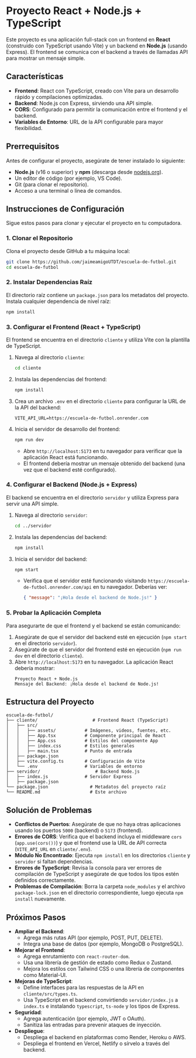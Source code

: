 # Proyecto React + Node.js + TypeScript

Este proyecto es una aplicación full-stack con un frontend en **React** (construido con TypeScript usando Vite) y un backend en **Node.js** (usando Express). El frontend se comunica con el backend a través de llamadas API para mostrar un mensaje simple.

## Características
- **Frontend**: React con TypeScript, creado con Vite para un desarrollo rápido y compilaciones optimizadas.
- **Backend**: Node.js con Express, sirviendo una API simple.
- **CORS**: Configurado para permitir la comunicación entre el frontend y el backend.
- **Variables de Entorno**: URL de la API configurable para mayor flexibilidad.

## Prerrequisitos
Antes de configurar el proyecto, asegúrate de tener instalado lo siguiente:
- **Node.js** (v16 o superior) y **npm** (descarga desde [nodejs.org](https://nodejs.org)).
- Un editor de código (por ejemplo, VS Code).
- Git (para clonar el repositorio).
- Acceso a una terminal o línea de comandos.

## Instrucciones de Configuración
Sigue estos pasos para clonar y ejecutar el proyecto en tu computadora.

### 1. Clonar el Repositorio
Clona el proyecto desde GitHub a tu máquina local:

```bash
git clone https://github.com/jaimeamigoUTDT/escuela-de-futbol.git
cd escuela-de-futbol
```

### 2. Instalar Dependencias Raíz
El directorio raíz contiene un `package.json` para los metadatos del proyecto. Instala cualquier dependencia de nivel raíz:

```bash
npm install
```

### 3. Configurar el Frontend (React + TypeScript)
El frontend se encuentra en el directorio `cliente` y utiliza Vite con la plantilla de TypeScript.

1. Navega al directorio `cliente`:
   ```bash
   cd cliente
   ```

2. Instala las dependencias del frontend:
   ```bash
   npm install
   ```

3. Crea un archivo `.env` en el directorio `cliente` para configurar la URL de la API del backend:
   ```env
   VITE_API_URL=https://escuela-de-futbol.onrender.com
   ```

4. Inicia el servidor de desarrollo del frontend:
   ```bash
   npm run dev
   ```
   - Abre `http://localhost:5173` en tu navegador para verificar que la aplicación React está funcionando.
   - El frontend debería mostrar un mensaje obtenido del backend (una vez que el backend esté configurado).

### 4. Configurar el Backend (Node.js + Express)
El backend se encuentra en el directorio `servidor` y utiliza Express para servir una API simple.

1. Navega al directorio `servidor`:
   ```bash
   cd ../servidor
   ```

2. Instala las dependencias del backend:
   ```bash
   npm install
   ```

3. Inicia el servidor del backend:
   ```bash
   npm start
   ```
   - Verifica que el servidor esté funcionando visitando `https://escuela-de-futbol.onrender.com/api` en tu navegador. Deberías ver:
     ```json
     { "message": "¡Hola desde el backend de Node.js!" }
     ```

### 5. Probar la Aplicación Completa
Para asegurarte de que el frontend y el backend se están comunicando:
1. Asegúrate de que el servidor del backend esté en ejecución (`npm start` en el directorio `servidor`).
2. Asegúrate de que el servidor del frontend esté en ejecución (`npm run dev` en el directorio `cliente`).
3. Abre `http://localhost:5173` en tu navegador. La aplicación React debería mostrar:
   ```
   Proyecto React + Node.js
   Mensaje del Backend: ¡Hola desde el backend de Node.js!
   ```
   
## Estructura del Proyecto
```
escuela-de-futbol/
├── cliente/                     # Frontend React (TypeScript)
│   ├── src/
│   │   ├── assets/           # Imágenes, videos, fuentes, etc.
│   │   ├── App.tsx           # Componente principal de React
│   │   ├── App.css           # Estilos del componente App
│   │   ├── index.css         # Estilos generales
│   │   ├── main.tsx          # Punto de entrada
│   ├── package.json
│   ├── vite.config.ts        # Configuración de Vite
│   └── .env                  # Variables de entorno
├── servidor/                     # Backend Node.js
│   ├── index.js              # Servidor Express
│   ├── package.json
└── package.json                # Metadatos del proyecto raíz
└── README.md                   # Este archivo
```

## Solución de Problemas
- **Conflictos de Puertos**: Asegúrate de que no haya otras aplicaciones usando los puertos `5000` (backend) o `5173` (frontend).
- **Errores de CORS**: Verifica que el backend incluya el middleware `cors` (`app.use(cors())`) y que el frontend use la URL de API correcta (`VITE_API_URL` en `cliente/.env`).
- **Módulo No Encontrado**: Ejecuta `npm install` en los directorios `cliente` y `servidor` si faltan dependencias.
- **Errores de TypeScript**: Revisa la consola para ver errores de compilación de TypeScript y asegúrate de que todos los tipos estén definidos correctamente.
- **Problemas de Compilación**: Borra la carpeta `node_modules` y el archivo `package-lock.json` en el directorio correspondiente, luego ejecuta `npm install` nuevamente.

## Próximos Pasos
- **Ampliar el Backend**:
  - Agrega más rutas API (por ejemplo, POST, PUT, DELETE).
  - Integra una base de datos (por ejemplo, MongoDB o PostgreSQL).
- **Mejorar el Frontend**:
  - Agrega enrutamiento con `react-router-dom`.
  - Usa una librería de gestión de estado como Redux o Zustand.
  - Mejora los estilos con Tailwind CSS o una librería de componentes como Material-UI.
- **Mejoras de TypeScript**:
  - Define interfaces para las respuestas de la API en `cliente/src/types.ts`.
  - Usa TypeScript en el backend convirtiendo `servidor/index.js` a `index.ts` e instalando `typescript`, `ts-node` y los tipos de Express.
- **Seguridad**:
  - Agrega autenticación (por ejemplo, JWT o OAuth).
  - Sanitiza las entradas para prevenir ataques de inyección.
- **Despliegue**:
  - Despliega el backend en plataformas como Render, Heroku o AWS.
  - Despliega el frontend en Vercel, Netlify o sírvelo a través del backend.
